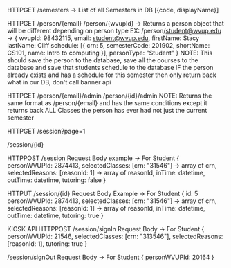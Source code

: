 HTTPGET
/semesters
-> List of all Semesters in DB
[{code, displayName}]

HTTPGET
/person/{email}
/person/{wvupId}
-> Returns a person object that will be different depending on person type
EX: /person/student@wvup.edu
-> {
wvupId: 98432115,
email: student@wvup.edu,
firstName: Stacy
lastName: Cliff
schedule: [{
crn: 5,
semesterCode: 201902,
shortName: CS101,
name: Intro to computing
}],
personType: "Student"
}
NOTE: This should save the person to the database, save all the courses to the database and save that students schedule to the database
IF the person already exists and has a schedule for this semester then only return back what in our DB, don't call banner api

HTTPGET
/person/{email}/admin
/person/{id}/admin
NOTE: Returns the same format as /person/{email} and has the same conditions except it returns back ALL Classes the person has ever had not just the current semester

HTTPGET
/session?page=1

/session/{id}

HTTPPOST
/session
Request Body example -> For Student
{
personWVUPId: 2874413,
selectedClasses: [crn: "31546"] -> array of crn,
selectedReasons: [reasonId: 1] -> array of reasonId,
inTime: datetime,
outTime: datetime,
tutoring: false
}

HTTPUT
/session/{id}
Request Body Example -> For Student
{
id: 5
personWVUPId: 2874413,
selectedClasses: [crn: "31546"] -> array of crn,
selectedReasons: [reasonId: 1] -> array of reasonId,
inTime: datetime,
outTime: datetime,
tutoring: true
}

KIOSK API
HTTPPOST
/session/signIn
Request Body -> For Student
{
personWVUPId: 21546,
selectedClasses: [crn: "313546"],
selectedReasons: [reasonId: 1],
tutoring: true
}

/session/signOut
Request Body -> For Student
{
personWVUPId: 20164
}
